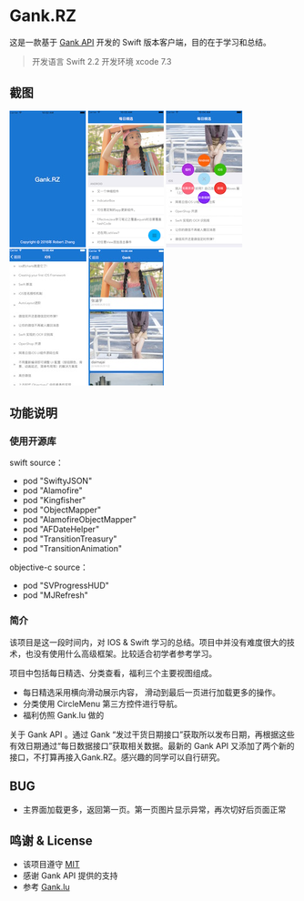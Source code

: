 # Gank.RZ 
这是一款基于 [Gank API](http://gank.io/api) 开发的 Swift 版本客户端，目的在于学习和总结。

> 开发语言 Swift 2.2
> 开发环境 xcode 7.3

## 截图
![image](https://github.com/robertzhang/Gank.RZ/blob/master/screenshots/01.jpeg)
![image](https://github.com/robertzhang/Gank.RZ/blob/master/screenshots/02.png)
![image](https://github.com/robertzhang/Gank.RZ/blob/master/screenshots/03.jpeg)
![image](https://github.com/robertzhang/Gank.RZ/blob/master/screenshots/04.jpeg)
![image](https://github.com/robertzhang/Gank.RZ/blob/master/screenshots/05.jpeg)
## 功能说明
### 使用开源库
swift source：

* pod "SwiftyJSON"
* pod "Alamofire"
* pod "Kingfisher"
* pod "ObjectMapper"
* pod "AlamofireObjectMapper"
* pod "AFDateHelper"
* pod "TransitionTreasury"
* pod "TransitionAnimation"

objective-c source：

* pod "SVProgressHUD"
* pod "MJRefresh"

### 简介 
该项目是这一段时间内，对 IOS & Swift 学习的总结。项目中并没有难度很大的技术，也没有使用什么高级框架。比较适合初学者参考学习。

项目中包括每日精选、分类查看，福利三个主要视图组成。

* 每日精选采用横向滑动展示内容， 滑动到最后一页进行加载更多的操作。
* 分类使用 CircleMenu 第三方控件进行导航。
* 福利仿照 Gank.lu 做的

关于 Gank API 。通过 Gank “发过干货日期接口”获取所以发布日期，再根据这些有效日期通过“每日数据接口”获取相关数据。最新的 Gank API 又添加了两个新的接口，不打算再接入Gank.RZ。感兴趣的同学可以自行研究。

## BUG
* 主界面加载更多，返回第一页。第一页图片显示异常，再次切好后页面正常

## 鸣谢 & License
* 该项目遵守 [MIT](https://github.com/robertzhang/Gank.RZ/blob/master/LICENSE) 
* 感谢 Gank API 提供的支持
* 参考 [Gank.lu](https://github.com/Panl/Gank.lu)

